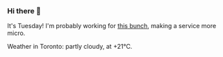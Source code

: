 ### Hi there :wave:

It's Tuesday! I'm probably working for [this bunch](https://github.com/kohofinancial), making a service more micro.

Weather in Toronto: partly cloudy, at +21°C.
